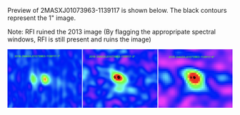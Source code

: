 Preview of 2MASXJ01073963-1139117 is shown below. The black contours represent the 1" image. 

Note: RFI ruined the 2013 image (By flagging the appropripate spectral windows, RFI is still present and ruins the image)

![2MASXJ01073963-1139117](2MASXJ01073963-1139117.png "2MASXJ01073963-1139117-2018")
